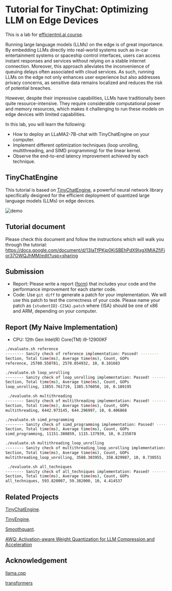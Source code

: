 # Tutorial for TinyChat: Optimizing LLM on Edge Devices

This is a lab for [efficientml.ai course](https://efficientml.ai/).

Running large language models (LLMs) on the edge is of great importance. By embedding LLMs directly into real-world systems such as in-car entertainment systems or spaceship control interfaces, users can access instant responses and services without relying on a stable internet connection. Moreover, this approach alleviates the inconvenience of queuing delays often associated with cloud services. As such, running LLMs on the edge not only enhances user experience but also addresses privacy concerns, as sensitive data remains localized and reduces the risk of potential breaches.

However, despite their impressive capabilities, LLMs have traditionally been quite resource-intensive. They require considerable computational power and memory resources, which makes it challenging to run these models on edge devices with limited capabilities.

In this lab, you will learn the following:
* How to deploy an LLaMA2-7B-chat with TinyChatEngine on your computer.
* Implement different optimization techniques (loop unrolling, multithreading, and SIMD programming) for the linear kernel.
* Observe the end-to-end latency improvement achieved by each technique.


## TinyChatEngine

This tutorial is based on [TinyChatEngine](https://github.com/mit-han-lab/TinyChatEngine), a powerful neural network library specifically designed for the efficient deployment of quantized large language models (LLMs) on edge devices. 

![demo](assets/figures/chat.gif)

## Tutorial document

Please check this document and follow the instructions which will walk you through the tutorial: https://docs.google.com/document/d/13IaTfPKjp0KiSBEhPdX9IxgXMIAZfiFjor37OWQJhMM/edit?usp=sharing

## Submission

* Report: Please write a report ([form](https://docs.google.com/document/d/17Z_ab8EhDvjcigLXdDqMqd2LTVsZ4CnpOYNkRTrnTmU/edit?usp=sharing)) that includes your code and the performance improvement for each starter code. 
* Code: Use `git diff` to generate a patch for your implementation. We will use this patch to test the correctness of your code. Please name your patch as `{studentID}-{ISA}.patch` where {ISA} should be one of x86 and ARM, depending on your computer.

## Report (My Naive Implementation)

* CPU: 12th Gen Intel(R) Core(TM) i9-12900KF

```bash
./evaluate.sh reference
-------- Sanity check of reference implementation: Passed! -------- 
Section, Total time(ms), Average time(ms), Count, GOPs
reference, 25780.550781, 2578.054932, 10, 0.101683

./evaluate.sh loop_unrolling
-------- Sanity check of loop_unrolling implementation: Passed! -------- 
Section, Total time(ms), Average time(ms), Count, GOPs
loop_unrolling, 13855.761719, 1385.576050, 10, 0.189195

 ./evaluate.sh multithreading
-------- Sanity check of multithreading implementation: Passed! -------- 
Section, Total time(ms), Average time(ms), Count, GOPs
multithreading, 6442.973145, 644.296997, 10, 0.406868

./evaluate.sh simd_programming
-------- Sanity check of simd_programming implementation: Passed! -------- 
Section, Total time(ms), Average time(ms), Count, GOPs
simd_programming, 11151.380859, 1115.137939, 10, 0.235078

./evaluate.sh multithreading_loop_unrolling
-------- Sanity check of multithreading_loop_unrolling implementation: Passed! -------- 
Section, Total time(ms), Average time(ms), Count, GOPs
multithreading_loop_unrolling, 3588.303955, 358.829987, 10, 0.730551

 ./evaluate.sh all_techniques   
-------- Sanity check of all_techniques implementation: Passed! -------- 
Section, Total time(ms), Average time(ms), Count, GOPs
all_techniques, 593.820007, 59.382000, 10, 4.414537
```

## Related Projects

[TinyChatEngine](https://github.com/mit-han-lab/TinyChatEngine).

[TinyEngine](https://github.com/mit-han-lab/tinyengine).

[Smoothquant](https://github.com/mit-han-lab/smoothquant).

[AWQ: Activation-aware Weight Quantization for LLM Compression and Acceleration](https://github.com/mit-han-lab/llm-awq)

## Acknowledgement

[llama.cpp](https://github.com/ggerganov/llama.cpp)

[transformers](https://github.com/huggingface/transformers)
